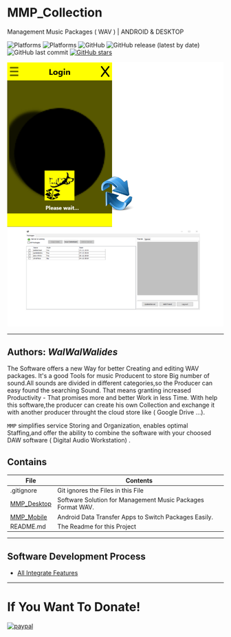 # MMP_Collection
Management Music Packages ( WAV )  | ANDROID & DESKTOP

![Platforms](https://img.shields.io/badge/Supported%20platforms-Win32%20and%20Win64-red.svg)
![Platforms](https://img.shields.io/badge/Supported%20platforms-ANDROID-BLUE.svg)
![GitHub](https://img.shields.io/github/license/walwalwalides/MMP_Collection)
![GitHub release (latest by date)](https://img.shields.io/github/v/release/walwalwalides/MMP_Collection)
![GitHub last commit](https://img.shields.io/github/last-commit/walwalwalides/MMP_Collection)
[![GitHub stars](https://img.shields.io/github/stars/walwalwalides/MMP_Collection)](https://github.com/walwalwalides/MMP_Collection/stargazers)



![](MMP_Collection.png)

------
**Authors:**  *WalWalWalides*
------

The Software offers a new Way for better Creating and editing WAV packages.
It's a good Tools for music Producent to store Big number of sound.All sounds are divided in different categories,so the Producer can easy found the searching Sound. 
That means granting increased Productivity - That promises more and better Work in less Time.
With help this software,the producer can create his own Collection and exchange it with another producer throught the cloud store like ( Google Drive ...).

`MMP` simplifies service Storing and Organization, enables optimal Staffing,and offer the ability to combine the software with your choosed DAW software ( Digital Audio Workstation) .


## Contains

| File | Contents | 
| --- | --- |
| .gitignore | Git ignores the Files in this File |
|[MMP_Desktop](https://github.com/walwalwalides/MMP_Collection/blob/master/MMP_Desktop)| Software Solution for Management Music Packages Format WAV.
|[MMP_Mobile](https://github.com/walwalwalides/MMP_Collection/tree/master/MMP_Mobile)| Android Data Transfer Apps to Switch Packages Easily.
| README.md | The Readme for this Project|

------

## Software Development Process
- [All Integrate Features](https://github.com/walwalwalides/MMP_Collection/blob/master/New_Feautres_Version.md) 
------

# If You Want To Donate!

[![paypal](https://www.paypalobjects.com/en_US/i/btn/btn_donateCC_LG.gif)](https://www.paypal.com/cgi-bin/webscr?cmd=_s-xclick&hosted_button_id=Y79F36A9BGLHS&source=url)
